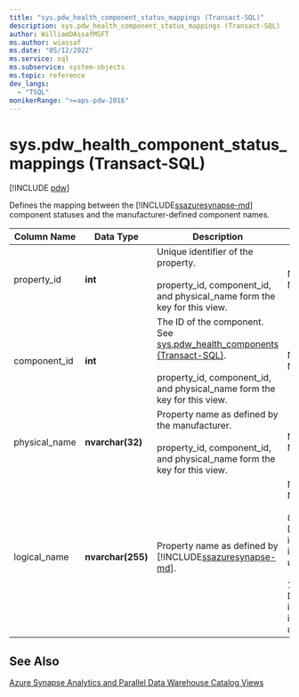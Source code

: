 ```yaml
---
title: "sys.pdw_health_component_status_mappings (Transact-SQL)"
description: sys.pdw_health_component_status_mappings (Transact-SQL)
author: WilliamDAssafMSFT
ms.author: wiassaf
ms.date: "05/12/2022"
ms.service: sql
ms.subservice: system-objects
ms.topic: reference
dev_langs:
  - "TSQL"
monikerRange: ">=aps-pdw-2016"
---
```

# sys.pdw_health_component_status_mappings (Transact-SQL)
[!INCLUDE [pdw](../../includes/applies-to-version/pdw.md)]

  Defines the mapping between the [!INCLUDE[ssazuresynapse-md](../../includes/ssazuresynapse-md.md)] component statuses and the manufacturer-defined component names.  
  
|Column Name|Data Type|Description|Range|  
|-----------------|---------------|-----------------|-----------|  
|property_id|**int**|Unique identifier of the property.<br /><br /> property_id, component_id, and physical_name form the key for this view.|NOT NULL|  
|component_id|**int**|The ID of the component. See [sys.pdw_health_components &#40;Transact-SQL&#41;](../../relational-databases/system-catalog-views/sys-pdw-health-components-transact-sql.md).<br /><br /> property_id, component_id, and physical_name form the key for this view.|NOT NULL|  
|physical_name|**nvarchar(32)**|Property name as defined by the manufacturer.<br /><br /> property_id, component_id, and physical_name form the key for this view.|NOT NULL|  
|logical_name|**nvarchar(255)**|Property name as defined by [!INCLUDE[ssazuresynapse-md](../../includes/ssazuresynapse-md.md)].|NOT NULL<br /><br /> 0 - Device instance is unique.<br /><br /> 1 - Device instance is not unique.|  
  
## See Also  
 [Azure Synapse Analytics and Parallel Data Warehouse Catalog Views](../../relational-databases/system-catalog-views/sql-data-warehouse-and-parallel-data-warehouse-catalog-views.md)  
  
  
